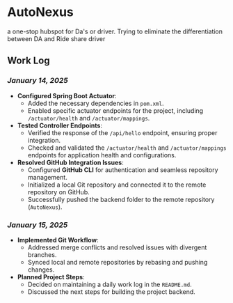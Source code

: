 # AutoNexus
a one-stop hubspot for Da's or driver. Trying to eliminate the differentiation between DA and Ride share driver

## Work Log

### *January 14, 2025*
- **Configured Spring Boot Actuator**:
    - Added the necessary dependencies in `pom.xml`.
    - Enabled specific actuator endpoints for the project, including `/actuator/health` and `/actuator/mappings`.
- **Tested Controller Endpoints**:
    - Verified the response of the `/api/hello` endpoint, ensuring proper integration.
    - Checked and validated the `/actuator/health` and `/actuator/mappings` endpoints for application health and configurations.
- **Resolved GitHub Integration Issues**:
    - Configured **GitHub CLI** for authentication and seamless repository management.
    - Initialized a local Git repository and connected it to the remote repository on GitHub.
    - Successfully pushed the backend folder to the remote repository (`AutoNexus`).

### *January 15, 2025*
- **Implemented Git Workflow**:
    - Addressed merge conflicts and resolved issues with divergent branches.
    - Synced local and remote repositories by rebasing and pushing changes.
- **Planned Project Steps**:
    - Decided on maintaining a daily work log in the `README.md`.
    - Discussed the next steps for building the project backend.
